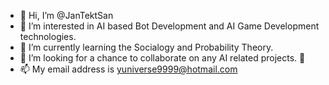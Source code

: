- 👋 Hi, I’m @JanTektSan
- 👀 I’m interested in AI based Bot Development and AI Game Development technologies.
- 🌱 I’m currently learning the Socialogy and Probability Theory.
- 💞️ I’m looking for a chance to collaborate on any AI related projects. 🥰
- 📫 My email address is yuniverse9999@hotmail.com

<!---
JanTektSan/JanTektSan is a ✨ special ✨ repository because its `README.md` (this file) appears on your GitHub profile.
You can click the Preview link to take a look at your changes.
--->
